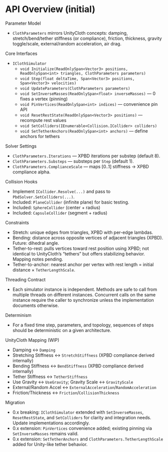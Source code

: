 API Overview (initial)
======================

Parameter Model
- `ClothParameters` mirrors UnityCloth concepts: damping, stretch/bend/tether stiffness (or compliance), friction, thickness, gravity toggle/scale, external/random acceleration, air drag.

Core Interfaces
- `IClothSimulator`
  - `void Initialize(ReadOnlySpan<Vector3> positions, ReadOnlySpan<int> triangles, ClothParameters parameters)`
  - `void Step(float deltaTime, Span<Vector3> positions, Span<Vector3> velocities)`
  - `void UpdateParameters(ClothParameters parameters)`
  - `void SetInverseMasses(ReadOnlySpan<float> inverseMasses)` — 0 fixes a vertex (pinning)
  - `void PinVertices(ReadOnlySpan<int> indices)` — convenience pin API
  - `void ResetRestState(ReadOnlySpan<Vector3> positions)` — recompute rest values
  - `void SetColliders(IEnumerable<Collision.ICollider> colliders)`
  - `void SetTetherAnchors(ReadOnlySpan<int> anchors)` — define anchors for tethers

Solver Settings
- `ClothParameters.Iterations` — XPBD iterations per substep (default 8).
- `ClothParameters.Substeps` — substeps per `Step` (default 1).
- `ClothParameters.ComplianceScale` — maps [0..1] stiffness → XPBD compliance alpha.

Collision Hooks
- Implement `ICollider.Resolve(...)` and pass to `PbdSolver.SetColliders(...)`.
- Included: `PlaneCollider` (infinite plane) for basic testing.
- Included: `SphereCollider` (center + radius)
 - Included: `CapsuleCollider` (segment + radius)

Constraints
- Stretch: unique edges from triangles, XPBD with per-edge lambdas.
- Bending: distance across opposite vertices of adjacent triangles (XPBD). Future: dihedral angle.
- Tether-to-rest: pulls vertices toward rest position using XPBD; not identical to UnityCloth’s “tethers” but offers stabilizing behavior. Mapping notes pending.
 - Tether-to-anchor: nearest anchor per vertex with rest length = initial distance × `TetherLengthScale`.

Threading Contract
- Each simulator instance is independent. Methods are safe to call from multiple threads on different instances. Concurrent calls on the same instance require the caller to synchronize unless the implementation documents otherwise.

Determinism
- For a fixed time step, parameters, and topology, sequences of steps should be deterministic on a given architecture.

UnityCloth Mapping (WIP)
- Damping ↔ `Damping`
- Stretching Stiffness ↔ `StretchStiffness` (XPBD compliance derived internally)
- Bending Stiffness ↔ `BendStiffness` (XPBD compliance derived internally)
- Tether Stiffness ↔ `TetherStiffness`
- Use Gravity ↔ `UseGravity`; Gravity Scale ↔ `GravityScale`
- External/Random Accel ↔ `ExternalAcceleration`/`RandomAcceleration`
- Friction/Thickness ↔ `Friction`/`CollisionThickness`

Migration
- 0.x breaking: `IClothSimulator` extended with `SetInverseMasses`, `ResetRestState`, and `SetColliders` for clarity and integration needs. Update implementations accordingly.
 - 0.x extension: `PinVertices` convenience added; existing pinning via `SetInverseMasses` remains valid.
 - 0.x extension: `SetTetherAnchors` and `ClothParameters.TetherLengthScale` added for Unity-like tether behavior.
